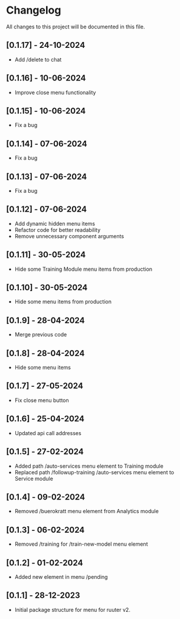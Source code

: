 # Changelog

All changes to this project will be documented in this file.
## [0.1.17] - 24-10-2024

- Add /delete to chat

## [0.1.16] - 10-06-2024

- Improve close menu functionality

## [0.1.15] - 10-06-2024

- Fix a bug

## [0.1.14] - 07-06-2024

- Fix a bug

## [0.1.13] - 07-06-2024

- Fix a bug

## [0.1.12] - 07-06-2024

- Add dynamic hidden menu items
- Refactor code for better readability
- Remove unnecessary component arguments

## [0.1.11] - 30-05-2024

- Hide some Training Module menu items from production

## [0.1.10] - 30-05-2024

- Hide some menu items from production

## [0.1.9] - 28-04-2024

- Merge previous code

## [0.1.8] - 28-04-2024

- Hide some menu items

## [0.1.7] - 27-05-2024

- Fix close menu button 

## [0.1.6] - 25-04-2024

- Updated api call addresses 

## [0.1.5] - 27-02-2024

- Added path /auto-services menu element to Training module
- Replaced path /followup-training /auto-services menu element to Service module

## [0.1.4] - 09-02-2024

- Removed /buerokratt menu element from Analytics module

## [0.1.3] - 06-02-2024

- Removed /training for /train-new-model menu element

## [0.1.2] - 01-02-2024

- Added new element in menu /pending

## [0.1.1] - 28-12-2023

- Initial package structure for menu for ruuter v2.
